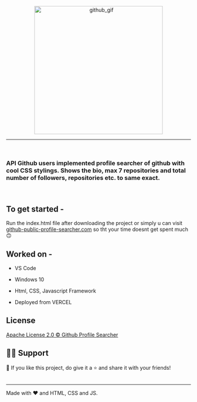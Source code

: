 <div align="center">
<img src="https://i.postimg.cc/mkBMRDnB/Github.jpg" height="350px" alt="github_gif"/>
</div>

---

<br/>

### API Github users implemented profile searcher of github with cool CSS stylings. Shows the bio, max 7 repositories and total number of followers, repositories etc. to same exact.
<br/>


## To get started - 

Run the index.html file after downloading the project or simply u can visit <a target="_blank" href="https://github-profile-searcher-two.vercel.app/">github-public-profile-searcher.com</a> so tht your time doesnt get spent much 🙃

## Worked on -

- VS Code

- Windows 10

- Html, CSS, Javascript Framework

- Deployed from VERCEL


## License
[Apache License 2.0 © Github Profile Searcher](https://github.com/subhadeep3902/Github-Profile-Searcher/blob/5ac5b4f2aeeab88e3e76c98e98d192d9d2f415d9/LICENSE)


## 🙋‍♂️ Support

💙 If you like this project, do give it a ⭐ and share it with your friends!<br><br>

---

Made with ❤️ and HTML, CSS and JS.<br/><br/>
